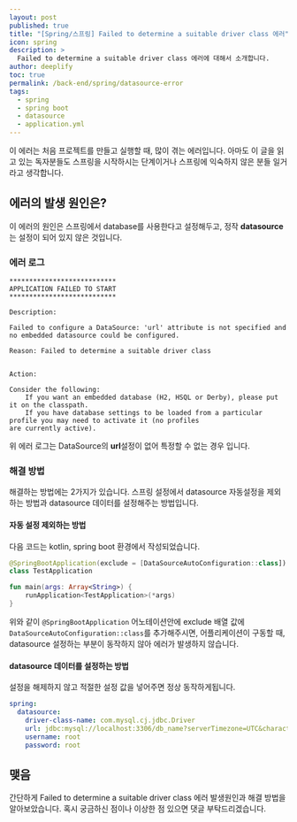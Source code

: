 ```yaml
---
layout: post
published: true
title: "[Spring/스프링] Failed to determine a suitable driver class 에러"
icon: spring
description: >
  Failed to determine a suitable driver class 에러에 대해서 소개합니다.
author: deeplify
toc: true
permalink: /back-end/spring/datasource-error
tags:
  - spring
  - spring boot
  - datasource
  - application.yml
---
```


이 에러는 처음 프로젝트를 만들고 실행할 때, 많이 겪는 에러입니다. 아마도 이 글을 읽고 있는 독자분들도 스프링을 시작하시는 단계이거나 스프링에 익숙하지 않은 분들 일거라고 생각합니다.

## 에러의 발생 원인은?

이 에러의 원인은 스프링에서 database를 사용한다고 설정해두고, 정작 **datasource**는 설정이 되어 있지 않은 것입니다.

### 에러 로그

```text
***************************
APPLICATION FAILED TO START
***************************

Description:

Failed to configure a DataSource: 'url' attribute is not specified and no embedded datasource could be configured.

Reason: Failed to determine a suitable driver class


Action:

Consider the following:
	If you want an embedded database (H2, HSQL or Derby), please put it on the classpath.
	If you have database settings to be loaded from a particular profile you may need to activate it (no profiles
are currently active).
```

위 에러 로그는 DataSource의 **url**설정이 없어 특정할 수 없는 경우 입니다.

### 해결 방법

해결하는 방법에는 2가지가 있습니다. 스프링 설정에서 datasource 자동설정을 제외하는 방법과 datasource 데이터를 설정해주는 방법입니다.

#### 자동 설정 제외하는 방법

다음 코드는 kotlin, spring boot 환경에서 작성되었습니다.

```kotlin
@SpringBootApplication(exclude = [DataSourceAutoConfiguration::class])
class TestApplication

fun main(args: Array<String>) {
    runApplication<TestApplication>(*args)
}
```

위와 같이 `@SpringBootApplication` 어노테이션안에 exclude 배열 값에 `DataSourceAutoConfiguration::class`를 추가해주시면, 
어플리케이션이 구동할 때, datasource 설정하는 부분이 동작하지 않아 에러가 발생하지 않습니다.

#### datasource 데이터를 설정하는 방법

설정을 해제하지 않고 적절한 설정 값을 넣어주면 정상 동작하게됩니다.

```yml
spring:
  datasource:
    driver-class-name: com.mysql.cj.jdbc.Driver
    url: jdbc:mysql://localhost:3306/db_name?serverTimezone=UTC&characterEncoding=UTF-8&useSSL=false
    username: root
    password: root
```

## 맺음

간단하게 Failed to determine a suitable driver class 에러 발생원인과 해결 방법을 알아보았습니다. 혹시 궁금하신 점이나 이상한 점 있으면 댓글 부탁드리겠습니다.

